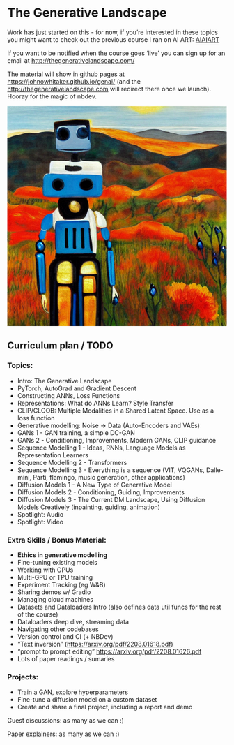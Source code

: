 The Generative Landscape
================

<!-- WARNING: THIS FILE WAS AUTOGENERATED! DO NOT EDIT! -->

Work has just started on this - for now, if you’re interested in these
topics you might want to check out the previous course I ran on AI ART:
[AIAIART](https://github.com/johnowhitaker/aiaiart)

If you want to be notified when the course goes ‘live’ you can sign up
for an email at <http://thegenerativelandscape.com/>

The material will show in github pages at
<https://johnowhitaker.github.io/genai/> (and the
http://thegenerativelandscape.com will redirect there once we launch).
Hooray for the magic of nbdev.

![](index_files/figure-gfm/cell-2-output-1.png)

## Curriculum plan / TODO

### Topics:

- Intro: The Generative Landscape
- PyTorch, AutoGrad and Gradient Descent
- Constructing ANNs, Loss Functions
- Representations: What do ANNs Learn? Style Transfer
- CLIP/CLOOB: Multiple Modalities in a Shared Latent Space. Use as a
  loss function
- Generative modelling: Noise -\> Data (Auto-Encoders and VAEs)
- GANs 1 - GAN training, a simple DC-GAN
- GANs 2 - Conditioning, Improvements, Modern GANs, CLIP guidance
- Sequence Modelling 1 - Ideas, RNNs, Language Models as Representation
  Learners
- Sequence Modelling 2 - Transformers
- Sequence Modelling 3 - Everything is a sequence (VIT, VQGANs,
  Dalle-mini, Parti, flamingo, music generation, other applications)
- Diffusion Models 1 - A New Type of Generative Model
- Diffusion Models 2 - Conditioning, Guiding, Improvements
- Diffusion Models 3 - The Current DM Landscape, Using Diffusion Models
  Creatively (inpainting, guiding, animation)
- Spotlight: Audio
- Spotlight: Video

### Extra Skills / Bonus Material:

- **Ethics in generative modelling**
- Fine-tuning existing models
- Working with GPUs
- Multi-GPU or TPU training
- Experiment Tracking (eg W&B)
- Sharing demos w/ Gradio
- Managing cloud machines
- Datasets and Dataloaders Intro (also defines data util funcs for the
  rest of the course)
- Dataloaders deep dive, streaming data
- Navigating other codebases
- Version control and CI (+ NBDev)
- “Text inversion” (https://arxiv.org/pdf/2208.01618.pdf)
- “prompt to prompt editing” https://arxiv.org/pdf/2208.01626.pdf
- Lots of paper readings / sumaries

### Projects:

- Train a GAN, explore hyperparameters
- Fine-tune a diffusion model on a custom dataset
- Create and share a final project, including a report and demo

Guest discussions: as many as we can :)

Paper explainers: as many as we can :)
